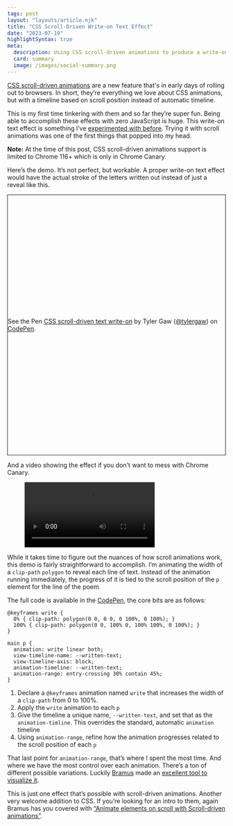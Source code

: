 ```yaml
---
tags: post
layout: "layouts/article.njk"
title: "CSS Scroll-Driven Write-on Text Effect"
date: "2023-07-19"
highlightSyntax: true
meta:
  description: Using CSS scroll-driven animations to produce a write-on text effect.
  card: summary
  image: /images/social-summary.png
---
```


<p class="entry-intro">
  <a href="https://developer.mozilla.org/en-US/docs/Web/CSS/CSS_scroll-driven_animations">CSS scroll-driven animations</a> are a new feature that's in early days of rolling out to browsers. In short, they’re everything we love about CSS animations, but with a timeline based on scroll position instead of automatic timeline.
</p>

This is my first time tinkering with them and so far they’re super fun. Being able to accomplish these effects with zero JavaScript is huge. This write-on text effect is something I’ve <a href="https://archive.tylergaw.com/css-write-on">experimented with before</a>. Trying it with scroll animations was one of the first things that popped into my head.

<p class="note-special">
  <strong>Note:</strong> At the time of this post, CSS scroll-driven animations support is limited to Chrome 116+ which is only in Chrome Canary.
</p>

Here’s the demo. It’s not perfect, but workable. A proper write-on text effect would
have the actual stroke of the letters written out instead of just a reveal like this.

<div class="codepen" 
  data-height="600" 
  data-default-tab="css,result" 
  data-slug-hash="dyQeJwJ" 
  data-user="tylergaw" 
  style="height: 600px; box-sizing: border-box; display: flex; align-items: center; justify-content: center; border: 1px solid; margin: 1em 0;">
  <span>See the Pen <a href="https://codepen.io/tylergaw/pen/dyQeJwJ">
  CSS scroll-driven text write-on</a> by Tyler Gaw (<a href="https://codepen.io/tylergaw">@tylergaw</a>)
  on <a href="https://codepen.io">CodePen</a>.</span>
</div>
<script async src="https://cpwebassets.codepen.io/assets/embed/ei.js"></script>

And a video showing the effect if you don't want to mess with Chrome Canary.

<figure>
  <video src="https://p197.p4.n0.cdn.getcloudapp.com/items/RBuJmk1m/a4a420c1-4fd9-4a3b-848e-2f7582300919.mp4?source=viewer&v=bf40343d6e3cd9c35bd789a249dde455" controls></video>
</figure>

While it takes time to figure out the nuances of how scroll animations work, this demo is fairly straightforward to accomplish. I’m animating the width of a `clip-path` `polygon` to reveal each line of text. Instead of the animation running immediately, the progress of it is tied to the scroll position of the `p` element for the line of the poem.

The full code is available in the [CodePen](https://codepen.io/tylergaw/pen/dyQeJwJ), the core bits are as follows:

<pre><code class="language-css">@keyframes write {
  0% { clip-path: polygon(0 0, 0 0, 0 100%, 0 100%); }
  100% { clip-path: polygon(0 0, 100% 0, 100% 100%, 0 100%); }
}

main p {
  animation: write linear both;
  view-timeline-name: --written-text;
  view-timeline-axis: block;
  animation-timeline: --written-text;
  animation-range: entry-crossing 30% contain 45%;
}</code></pre>

1. Declare a `@keyframes` animation named `write` that increases the width of a `clip-path` from 0 to 100%.
2. Apply the `write` animation to each `p`
3. Give the timeline a unique name, `--written-text`, and set that as the `animation-timline`. This overrides the standard, automatic `animation` timeline
4. Using `animation-range`, refine how the animation progresses related to the scroll position of each `p`

That last point for `animation-range`, that’s where I spent the most time. And where we have the most control over each animation. There’s a ton of different possible variations. Luckily [Bramus](https://www.bram.us/) made an [excellent tool to visualize it](https://scroll-driven-animations.style/tools/view-timeline/ranges).

This is just one effect that’s possible with scroll-driven animations. Another very welcome addition to CSS. If you’re looking for an intro to them, again Bramus has you covered with [“Animate elements on scroll with Scroll-driven animations”](https://developer.chrome.com/articles/scroll-driven-animations/).
